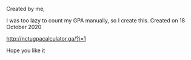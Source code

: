 Created by me,

I was too lazy to count my GPA manually, so I create this.
Created on 18 October 2020

http://nctugpacalculator.ga/?i=1

Hope you like it
